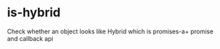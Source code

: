 # is-hybrid
Check whether an object looks like Hybrid which is promises-a+ promise and callback api
